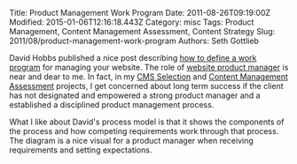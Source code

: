 Title: Product Management Work Program
Date: 2011-08-26T09:19:00Z
Modified: 2015-01-06T12:16:18.443Z
Category: misc
Tags: Product Management, Content Management Assessment, Content Strategy
Slug: 2011/08/product-management-work-program
Authors: Seth Gottlieb

David Hobbs published a nice post describing [how to define a work program](http://hobbsontech.com/content/product-managing-your-cms-defining-work-program) for managing your website. The role of [website product manager](http://www.contenthere.net/2009/04/website-product-manager.html) is near and dear to me. In fact, in my [CMS Selection](http://www.contenthere.net/services/cms-selection) and [Content Management Assessment](http://www.contenthere.net/services/content-management-assessment) projects, I get concerned about long term success if the client has not designated and empowered a strong product manager and a established a disciplined product management process.  

What I like about David's process model is that it shows the components of the process and how competing requirements work through that process. The diagram is a nice visual for a product manager when receiving requirements and setting expectations.

